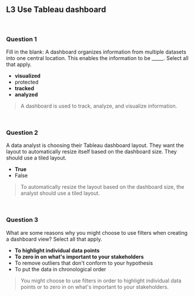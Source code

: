 ## L3 Use Tableau dashboard

&nbsp;

### Question 1

Fill in the blank: A dashboard organizes information from multiple datasets into one central location. This enables the information to be _____. Select all that apply.

* **visualized** 
* protected
* **tracked** 
* **analyzed**

> A dashboard is used to track, analyze, and visualize information. 


&nbsp;

### Question 2

A data analyst is choosing their Tableau dashboard layout. They want the layout to automatically resize itself based on the dashboard size. They should use a tiled layout.

* **True**
* False

> To automatically resize the layout based on the dashboard size, the analyst should use a tiled layout.

&nbsp;

### Question 3
What are some reasons why you might choose to use filters when creating a dashboard view? Select all that apply. 

* **To highlight individual data points**
* **To zero in on what's important to your stakeholders**
* To remove outliers that don't conform to your hypothesis
* To put the data in chronological order

> You might choose to use filters in order to highlight individual data points or to zero in on what's important to your stakeholders.
